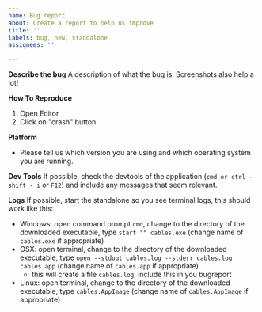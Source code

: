 ```yaml
---
name: Bug report
about: Create a report to help us improve
title: ''
labels: bug, new, standalone
assignees: ''

---
```

**Describe the bug**
A description of what the bug is. Screenshots also help a lot!

**How To Reproduce**
1. Open Editor
2. Click on "crash" button

**Platform**
- Please tell us which version you are using and which operating system you are running.

**Dev Tools**
If possible, check the devtools of the application (`cmd or ctrl - shift - i` or `F12`) and include any messages that seem relevant.

**Logs**
If possible, start the standalone so you see terminal logs, this should work like this:

* Windows: open command prompt `cmd`, change to the directory of the downloaded executable, type `start "" cables.exe` (change name of `cables.exe` if appropriate)
* OSX: open terminal, change to the directory of the downloaded executable, type `open --stdout cables.log --stderr cables.log cables.app` (change name of `cables.app` if appropriate)
  * this will create a file `cables.log`, include this in you bugreport
* Linux: open terminal, change to the directory of the downloaded executable, type `cables.AppImage` (change name of `cables.AppImage` if appropriate)

